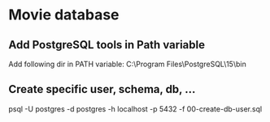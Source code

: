 # Movie database

## Add PostgreSQL tools in Path variable
Add following dir in PATH variable: C:\Program Files\PostgreSQL\15\bin

## Create specific user, schema, db, ...
psql -U postgres -d postgres -h localhost -p 5432 -f 00-create-db-user.sql